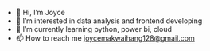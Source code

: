 - 👋 Hi, I’m Joyce
- 👀 I’m interested in data analysis and frontend developing
- 🌱 I’m currently learning python, power bi, cloud 
- 📫 How to reach me joycemakwaihang128@gmail.com

<!---
joycemak-w/joycemak-w is a ✨ special ✨ repository because its `README.md` (this file) appears on your GitHub profile.
You can click the Preview link to take a look at your changes.
--->
